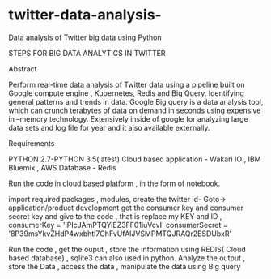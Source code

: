 # twitter-data-analysis-
Data analysis of Twitter big data using Python


STEPS FOR BIG DATA ANALYTICS IN TWITTER

Abstract

Perform real-time data analysis of Twitter data using a pipeline built on Google compute engine , Kubernetes, Redis and Big Query. Identifying general patterns and trends in data. Google Big query is a data analysis tool, which can crunch terabytes of data on demand in seconds using expensive in –memory technology. Extensively inside of google for analyzing large data sets and log file for year and it also available externally.


Requirements- 

PYTHON 2.7-PYTHON 3.5(latest)
Cloud based application - Wakari IO , IBM Bluemix , AWS
Database - Redis


Run the code in cloud based platform , in the form of notebook.

import required packages , modules,
create the twitter id- Goto-> application/product development get the consumer key and consumer secret key and give to the code ,
that is replace my KEY and ID ,
consumerKey = 'iPIcJAmPTQYiEZ3FF01iuVcvI'
consumerSecret = '8P39msYkvZHdP4wxbhtl7GhFvUfAlJVSMPMTQJRAQr2ESDUbxR'

Run the code , get the ouput , store the information using REDIS( Cloud based database) , sqlite3 can also used in python.
Analyze the output , store the Data , access the data , manipulate the data using Big query
